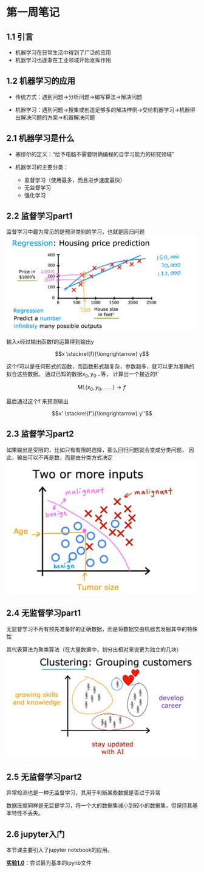 # 第一周笔记
## 1.1 引言
- 机器学习在日常生活中得到了广泛的应用  
- 机器学习也逐渐在工业领域开始发挥作用

## 1.2 机器学习的应用
- 传统方式：遇到问题$\rightarrow$分析问题$\rightarrow$编写算法$\rightarrow$解决问题

- 机器学习：遇到问题$\rightarrow$搜集或创造足够多的解决样例$\rightarrow$交给机器学习$\rightarrow$机器得出解决问题的方案$\rightarrow$机器解决问题

## 2.1 机器学习是什么
- 塞缪尔的定义：“给予电脑不需要明确编程的自学习能力的研究领域”

- 机器学习的主要分类：
  - 监督学习（使用最多，而且进步速度最快）
  - 无监督学习
  - 强化学习
  
## 2.2 监督学习part1
监督学习中最为常见的是预测类别的学习，也就是回归问题
![](img/W1_2.2_p1.png)

输入x经过输出函数f的运算得到输出y

$$x \stackrel{f}{\longrightarrow} y$$

这个f可以是任何形式的函数，而函数形式越复杂，参数越多，就可以更为准确的拟合这些数据。
通过已知的数据$x_0,y_0...$等，
计算出一个接近的f'

$$ML(x_0,y_0,......) \longrightarrow f'$$

最后通过这个f'来预测输出

$$x' \stackrel{f'}{\longrightarrow} y''$$

## 2.3 监督学习part2
如果输出是受限的，比如只有有限的选择，那么回归问题就会变成分类问题，
因此，输出可以不再是数，而是由分类方式决定
![](img/W1_2.3_p1.png)

## 2.4 无监督学习part1
无监督学习不再有预先准备好的正确数据，而是将数据交由机器去发掘其中的特殊性

其代表算法为聚类算法（在大量数据中，划分出相对来说更为独立的几块）
![](img/W1_2.4_p1.png)

## 2.5 无监督学习part2
异常检测也是一种无监督学习，其用于判断某些数据是否过于异常

数据压缩同样是无监督学习，将一个大的数据集减小到较小的数据集，但保持其基本特性不丢失。

## 2.6 jupyter入门
本节课主要引入了jupyter notebook的应用。

**[实验1.0](lab/lab1-0.ipynb)**：尝试最为基本的ipynb文件